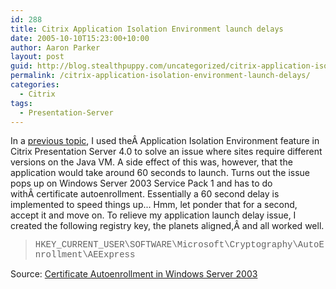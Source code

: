 ```yaml
---
id: 288
title: Citrix Application Isolation Environment launch delays
date: 2005-10-10T15:23:00+10:00
author: Aaron Parker
layout: post
guid: http://blog.stealthpuppy.com/uncategorized/citrix-application-isolation-environment-launch-delays
permalink: /citrix-application-isolation-environment-launch-delays/
categories:
  - Citrix
tags:
  - Presentation-Server
---
```

In a [previous topic](http://blogs.virtualserver.tv/blogs/parky/archive/2005/08/16/37.aspx), I used theÂ Application Isolation Environment feature in Citrix Presentation Server 4.0 to solve an issue where sites require different versions on the Java VM. A side effect of this was, however, that the application would take around 60 seconds to launch. Turns out the issue pops up on Windows Server 2003 Service Pack 1 and has to do withÂ certificate autoenrollment. Essentially a 60 second delay is implemented to speed things up... Hmm, let ponder that for a second, accept it and move on. To relieve my application launch delay issue, I created the following registry key, the planets aligned,Â and all worked well.

<blockquote dir="ltr">
  <p>
    <font face="Courier New">HKEY_CURRENT_USER\SOFTWARE\Microsoft\Cryptography\AutoEnrollment\AEExpress</font>
  </p>
</blockquote>

Source: [Certificate Autoenrollment in Windows Server 2003](http://www.microsoft.com/technet/prodtechnol/windowsserver2003/technologies/security/autoenro.mspx)